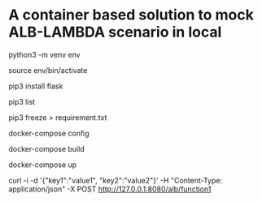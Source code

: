 # A container based solution to mock ALB-LAMBDA scenario in local

python3 -m venv env

source env/bin/activate

pip3 install flask

pip3 list

pip3 freeze > requirement.txt

docker-compose config

docker-compose build

docker-compose up

curl -i -d '{"key1":"value1", "key2":"value2"}' -H "Content-Type: application/json" -X POST http://127.0.0.1:8080/alb/function1

